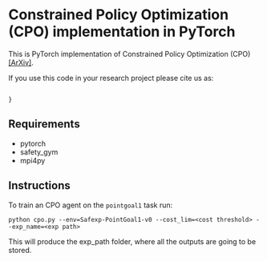 # Constrained Policy Optimization (CPO) implementation in PyTorch

This is PyTorch implementation of Constrained Policy Optimization (CPO) [[ArXiv]](https://arxiv.org/abs/1705.10528).

If you use this code in your research project please cite us as:
```

}
```

## Requirements

* pytorch
* safety_gym
* mpi4py


## Instructions
To train an CPO agent on the `pointgoal1` task run:
```
python cpo.py --env=Safexp-PointGoal1-v0 --cost_lim=<cost threshold> --exp_name=<exp path>
```
This will produce the exp_path folder, where all the outputs are going to be stored. 

